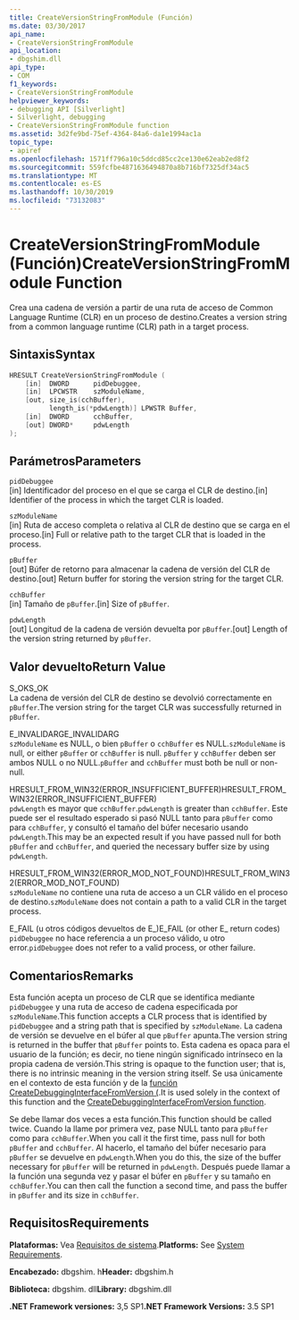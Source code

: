 ```yaml
---
title: CreateVersionStringFromModule (Función)
ms.date: 03/30/2017
api_name:
- CreateVersionStringFromModule
api_location:
- dbgshim.dll
api_type:
- COM
f1_keywords:
- CreateVersionStringFromModule
helpviewer_keywords:
- debugging API [Silverlight]
- Silverlight, debugging
- CreateVersionStringFromModule function
ms.assetid: 3d2fe9bd-75ef-4364-84a6-da1e1994ac1a
topic_type:
- apiref
ms.openlocfilehash: 1571ff796a10c5ddcd85cc2ce130e62eab2ed8f2
ms.sourcegitcommit: 559fcfbe4871636494870a8b716bf7325df34ac5
ms.translationtype: MT
ms.contentlocale: es-ES
ms.lasthandoff: 10/30/2019
ms.locfileid: "73132083"
---
```

# <a name="createversionstringfrommodule-function"></a><span data-ttu-id="a85c5-102">CreateVersionStringFromModule (Función)</span><span class="sxs-lookup"><span data-stu-id="a85c5-102">CreateVersionStringFromModule Function</span></span>
<span data-ttu-id="a85c5-103">Crea una cadena de versión a partir de una ruta de acceso de Common Language Runtime (CLR) en un proceso de destino.</span><span class="sxs-lookup"><span data-stu-id="a85c5-103">Creates a version string from a common language runtime (CLR) path in a target process.</span></span>  
  
## <a name="syntax"></a><span data-ttu-id="a85c5-104">Sintaxis</span><span class="sxs-lookup"><span data-stu-id="a85c5-104">Syntax</span></span>  
  
```cpp  
HRESULT CreateVersionStringFromModule (  
    [in]  DWORD      pidDebuggee,  
    [in]  LPCWSTR    szModuleName,  
    [out, size_is(cchBuffer),  
          length_is(*pdwLength)] LPWSTR Buffer,  
    [in]  DWORD      cchBuffer,  
    [out] DWORD*     pdwLength  
);  
```  
  
## <a name="parameters"></a><span data-ttu-id="a85c5-105">Parámetros</span><span class="sxs-lookup"><span data-stu-id="a85c5-105">Parameters</span></span>  
 `pidDebuggee`  
 <span data-ttu-id="a85c5-106">[in] Identificador del proceso en el que se carga el CLR de destino.</span><span class="sxs-lookup"><span data-stu-id="a85c5-106">[in] Identifier of the process in which the target CLR is loaded.</span></span>  
  
 `szModuleName`  
 <span data-ttu-id="a85c5-107">[in] Ruta de acceso completa o relativa al CLR de destino que se carga en el proceso.</span><span class="sxs-lookup"><span data-stu-id="a85c5-107">[in] Full or relative path to the target CLR that is loaded in the process.</span></span>  
  
 `pBuffer`  
 <span data-ttu-id="a85c5-108">[out] Búfer de retorno para almacenar la cadena de versión del CLR de destino.</span><span class="sxs-lookup"><span data-stu-id="a85c5-108">[out] Return buffer for storing the version string for the target CLR.</span></span>  
  
 `cchBuffer`  
 <span data-ttu-id="a85c5-109">[in] Tamaño de `pBuffer`.</span><span class="sxs-lookup"><span data-stu-id="a85c5-109">[in] Size of `pBuffer`.</span></span>  
  
 `pdwLength`  
 <span data-ttu-id="a85c5-110">[out] Longitud de la cadena de versión devuelta por `pBuffer`.</span><span class="sxs-lookup"><span data-stu-id="a85c5-110">[out] Length of the version string returned by `pBuffer`.</span></span>  
  
## <a name="return-value"></a><span data-ttu-id="a85c5-111">Valor devuelto</span><span class="sxs-lookup"><span data-stu-id="a85c5-111">Return Value</span></span>  
 <span data-ttu-id="a85c5-112">S_OK</span><span class="sxs-lookup"><span data-stu-id="a85c5-112">S_OK</span></span>  
 <span data-ttu-id="a85c5-113">La cadena de versión del CLR de destino se devolvió correctamente en `pBuffer`.</span><span class="sxs-lookup"><span data-stu-id="a85c5-113">The version string for the target CLR was successfully returned in `pBuffer`.</span></span>  
  
 <span data-ttu-id="a85c5-114">E_INVALIDARG</span><span class="sxs-lookup"><span data-stu-id="a85c5-114">E_INVALIDARG</span></span>  
 <span data-ttu-id="a85c5-115">`szModuleName` es NULL, o bien `pBuffer` o `cchBuffer` es NULL.</span><span class="sxs-lookup"><span data-stu-id="a85c5-115">`szModuleName` is null, or either `pBuffer` or `cchBuffer` is null.</span></span> <span data-ttu-id="a85c5-116">`pBuffer` y `cchBuffer` deben ser ambos NULL o no NULL.</span><span class="sxs-lookup"><span data-stu-id="a85c5-116">`pBuffer` and `cchBuffer` must both be null or non-null.</span></span>  
  
 <span data-ttu-id="a85c5-117">HRESULT_FROM_WIN32(ERROR_INSUFFICIENT_BUFFER)</span><span class="sxs-lookup"><span data-stu-id="a85c5-117">HRESULT_FROM_WIN32(ERROR_INSUFFICIENT_BUFFER)</span></span>  
 <span data-ttu-id="a85c5-118">`pdwLength` es mayor que `cchBuffer`.</span><span class="sxs-lookup"><span data-stu-id="a85c5-118">`pdwLength` is greater than `cchBuffer`.</span></span> <span data-ttu-id="a85c5-119">Este puede ser el resultado esperado si pasó NULL tanto para `pBuffer` como para `cchBuffer`, y consultó el tamaño del búfer necesario usando `pdwLength`.</span><span class="sxs-lookup"><span data-stu-id="a85c5-119">This may be an expected result if you have passed null for both `pBuffer` and `cchBuffer`, and queried the necessary buffer size by using `pdwLength`.</span></span>  
  
 <span data-ttu-id="a85c5-120">HRESULT_FROM_WIN32(ERROR_MOD_NOT_FOUND)</span><span class="sxs-lookup"><span data-stu-id="a85c5-120">HRESULT_FROM_WIN32(ERROR_MOD_NOT_FOUND)</span></span>  
 <span data-ttu-id="a85c5-121">`szModuleName` no contiene una ruta de acceso a un CLR válido en el proceso de destino.</span><span class="sxs-lookup"><span data-stu-id="a85c5-121">`szModuleName` does not contain a path to a valid CLR in the target process.</span></span>  
  
 <span data-ttu-id="a85c5-122">E_FAIL (u otros códigos devueltos de E_)</span><span class="sxs-lookup"><span data-stu-id="a85c5-122">E_FAIL (or other E_ return codes)</span></span>  
 <span data-ttu-id="a85c5-123">`pidDebuggee` no hace referencia a un proceso válido, u otro error.</span><span class="sxs-lookup"><span data-stu-id="a85c5-123">`pidDebuggee` does not refer to a valid process, or other failure.</span></span>  
  
## <a name="remarks"></a><span data-ttu-id="a85c5-124">Comentarios</span><span class="sxs-lookup"><span data-stu-id="a85c5-124">Remarks</span></span>  
 <span data-ttu-id="a85c5-125">Esta función acepta un proceso de CLR que se identifica mediante `pidDebuggee` y una ruta de acceso de cadena especificada por `szModuleName`.</span><span class="sxs-lookup"><span data-stu-id="a85c5-125">This function accepts a CLR process that is identified by `pidDebuggee` and a string path that is specified by `szModuleName`.</span></span> <span data-ttu-id="a85c5-126">La cadena de versión se devuelve en el búfer al que `pBuffer` apunta.</span><span class="sxs-lookup"><span data-stu-id="a85c5-126">The version string is returned in the buffer that `pBuffer` points to.</span></span> <span data-ttu-id="a85c5-127">Esta cadena es opaca para el usuario de la función; es decir, no tiene ningún significado intrínseco en la propia cadena de versión.</span><span class="sxs-lookup"><span data-stu-id="a85c5-127">This string is opaque to the function user; that is, there is no intrinsic meaning in the version string itself.</span></span> <span data-ttu-id="a85c5-128">Se usa únicamente en el contexto de esta función y de la [función CreateDebuggingInterfaceFromVersion (](../../../../docs/framework/unmanaged-api/debugging/createdebugginginterfacefromversion-function-for-silverlight.md).</span><span class="sxs-lookup"><span data-stu-id="a85c5-128">It is used solely in the context of this function and the [CreateDebuggingInterfaceFromVersion function](../../../../docs/framework/unmanaged-api/debugging/createdebugginginterfacefromversion-function-for-silverlight.md).</span></span>  
  
 <span data-ttu-id="a85c5-129">Se debe llamar dos veces a esta función.</span><span class="sxs-lookup"><span data-stu-id="a85c5-129">This function should be called twice.</span></span> <span data-ttu-id="a85c5-130">Cuando la llame por primera vez, pase NULL tanto para `pBuffer` como para `cchBuffer`.</span><span class="sxs-lookup"><span data-stu-id="a85c5-130">When you call it the first time, pass null for both `pBuffer` and `cchBuffer`.</span></span> <span data-ttu-id="a85c5-131">Al hacerlo, el tamaño del búfer necesario para `pBuffer` se devuelve en `pdwLength`.</span><span class="sxs-lookup"><span data-stu-id="a85c5-131">When you do this, the size of the buffer necessary for `pBuffer` will be returned in `pdwLength`.</span></span> <span data-ttu-id="a85c5-132">Después puede llamar a la función una segunda vez y pasar el búfer en `pBuffer` y su tamaño en `cchBuffer`.</span><span class="sxs-lookup"><span data-stu-id="a85c5-132">You can then call the function a second time, and pass the buffer in `pBuffer` and its size in `cchBuffer`.</span></span>  
  
## <a name="requirements"></a><span data-ttu-id="a85c5-133">Requisitos</span><span class="sxs-lookup"><span data-stu-id="a85c5-133">Requirements</span></span>  
 <span data-ttu-id="a85c5-134">**Plataformas:** Vea [Requisitos de sistema](../../../../docs/framework/get-started/system-requirements.md).</span><span class="sxs-lookup"><span data-stu-id="a85c5-134">**Platforms:** See [System Requirements](../../../../docs/framework/get-started/system-requirements.md).</span></span>  
  
 <span data-ttu-id="a85c5-135">**Encabezado:** dbgshim. h</span><span class="sxs-lookup"><span data-stu-id="a85c5-135">**Header:** dbgshim.h</span></span>  
  
 <span data-ttu-id="a85c5-136">**Biblioteca:** dbgshim. dll</span><span class="sxs-lookup"><span data-stu-id="a85c5-136">**Library:** dbgshim.dll</span></span>  
  
 <span data-ttu-id="a85c5-137">**.NET Framework versiones:** 3,5 SP1</span><span class="sxs-lookup"><span data-stu-id="a85c5-137">**.NET Framework Versions:** 3.5 SP1</span></span>
